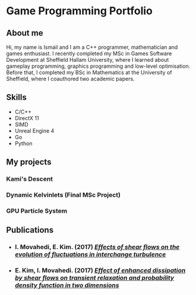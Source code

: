 # Game Programming Portfolio

## About me
Hi, my name is Ismail and I am a C++ programmer, mathematician and games enthusiast. I recently completed my MSc in Games Software Development at Sheffield Hallam University, where I learned about gameplay programming, graphics programming and low-level optimisation. Before that, I completed my BSc in Mathematics at the University of Sheffield, where I coauthored two academic papers.

## Skills
* C/C++
* DirectX 11
* SIMD
* Unreal Engine 4
* Go
* Python

## My projects
### Kami's Descent
### Dynamic Kelvinlets (Final MSc Project)
### GPU Particle System

## Publications
* ### I. Movahedi, E. Kim. (2017) *[Effects of shear flows on the evolution of fluctuations in interchange turbulence](https://aip.scitation.org/doi/10.1063/1.5006287)*
* ### E. Kim, I. Movahedi. (2017) *[Effect of enhanced dissipation by shear flows on transient relaxation and probability density function in two dimensions](https://aip.scitation.org/doi/10.1063/1.5003014)*
